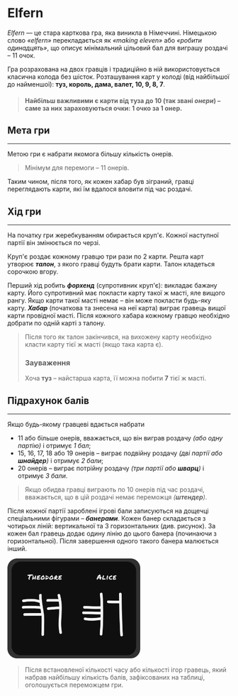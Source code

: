 # Elfern

_Elfern_ — це стара карткова гра, яка виникла в Німеччині. Німецькою слово _«elfern»_ перекладається як _«making eleven»_ або _«робити одинадцять»_, що описує мінімальний цільовий бал для виграшу роздачі – 11 очок.

Гра розрахована на двох гравців і традиційно в ній використовується класична колода без шісток. Розташування карт у колоді (від найбільшої до найменшої): **туз, король, дама, валет, 10, 9, 8, 7**.

> #### Найбільш важливими є карти від туза до 10 (так звані **_онери_**) – саме за них зараховуються очки: 1 очко за 1 онер.

## Мета гри

---

Метою гри є набрати якомога більшу кількість онерів.

> Мінімум для перемоги – 11 онерів.

Таким чином, після того, як кожен хабар був зіграний, гравці переглядають карти, які їм вдалося вловити під час роздачі.

## Хід гри

---

На початку гри жеребкуванням обирається круп'є. Кожної наступної партії він змінюється по черзі.

Круп'є роздає кожному гравцю три рази по 2 карти. Решта карт утворює **_талон_**, з якого гравці будуть брати карти. Талон кладеться сорочкою вгору.

Перший хід робить **_форхенд_** (супротивник круп'є): викладає бажану карту. Його супротивний має покласти карту такої ж масті, яле вищого рангу. Якщо карти такої масті немає – він може покласти будь-яку карту. **_Хабар_** (початкова та знесена на неї карта) виграє гравець вищої карти провідної масті. Після кожного хабара кожному гравцю необхідно добрати по одній карті з талону.

> Після того як талон закінчився, на вихожену карту необхідно класти карту тієї ж масті (якщо така карта є).
>
> ### Зауваження
>
> Хоча **туз** – найстарша карта, її можна побити **7** тієї ж масті.

## Підрахунок балів

---

Якщо будь-якому гравцеві вдається набрати

-   11 або більше онерів, вважається, що він виграв роздачу _(або одну партію)_ і отримує _1 бал_;
-   15, 16, 17, 18 або 19 онерів – виграє подвійну роздачу _(дві партії або **шнайдер**)_ і отримує _2 бали_;
-   20 онерів – виграє потрійну роздачу _(три партії або **шварц**)_ і отримує _3 бали_.

> Якщо обидва гравці виграють по 10 онерів під час роздачі, вважається, що в цій роздачі немає переможця _(**штендер**)_.

Після кожної партії зароблені ігрові бали записуються на дощечці спеціальними фігурами – **_банерами_**. Кожен банер складається з чотирьох ліній: вертикальної та 3 горизонтальних (див. рисунок). За кожен бал гравець додає одину лінію до цього банера (починаючи з горизонтальної). Після завершення одного такого банера малюється інший.

<img src="../images/board.png" alt="ScoreBoard" width="300"/>

> Після встановленої кількості часу або кількості ігор гравець, який набрав найбільшу кількість балів, зафіксованих на таблиці, оголошується переможцем гри.
